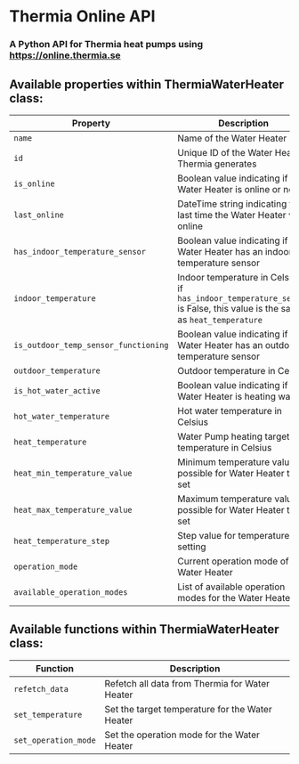 # Thermia Online API
### A Python API for Thermia heat pumps using https://online.thermia.se 

## Available properties within ThermiaWaterHeater class:
| Property | Description |
| --- | --- |
| `name` | Name of the Water Heater |
| `id` | Unique ID of the Water Heater Thermia generates |
| `is_online` | Boolean value indicating if the Water Heater is online or not |
| `last_online` | DateTime string indicating the last time the Water Heater was online |
| `has_indoor_temperature_sensor` | Boolean value indicating if the Water Heater has an indoor temperature sensor |
| `indoor_temperature` | Indoor temperature in Celsius, if `has_indoor_temperature_sensor` is False, this value is the same as `heat_temperature` |
| `is_outdoor_temp_sensor_functioning` | Boolean value indicating if the Water Heater has an outdoor temperature sensor |
| `outdoor_temperature` | Outdoor temperature in Celsius |
| `is_hot_water_active` | Boolean value indicating if the Water Heater is heating water |
| `hot_water_temperature` | Hot water temperature in Celsius |
| `heat_temperature` | Water Pump heating target temperature in Celsius |
| `heat_min_temperature_value` | Minimum temperature value possible for Water Heater to set |
| `heat_max_temperature_value` | Maximum temperature value possible for Water Heater to set |
| `heat_temperature_step` | Step value for temperature setting |
| `operation_mode` | Current operation mode of the Water Heater |
| `available_operation_modes` | List of available operation modes for the Water Heater |

## Available functions within ThermiaWaterHeater class:
| Function | Description |
| --- | --- |
| `refetch_data` | Refetch all data from Thermia for Water Heater |
| `set_temperature` | Set the target temperature for the Water Heater |
| `set_operation_mode` | Set the operation mode for the Water Heater |